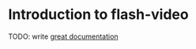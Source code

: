 # Introduction to flash-video

TODO: write [great documentation](http://jacobian.org/writing/what-to-write/)

